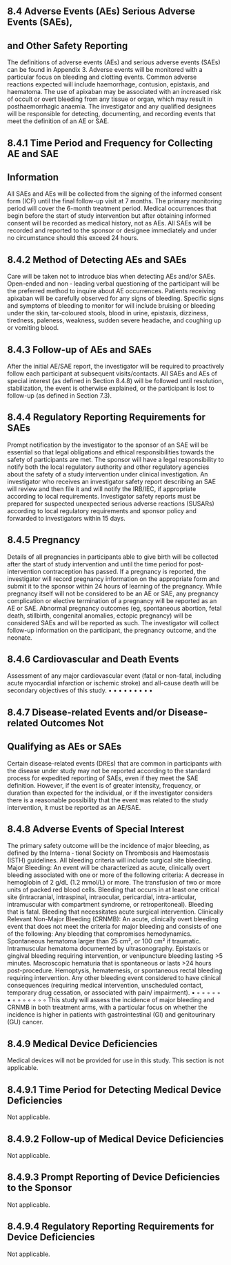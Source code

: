 ## 8.4 Adverse Events (AEs) Serious Adverse Events (SAEs),

## and Other Safety Reporting
The definitions of adverse events (AEs) and serious adverse events (SAEs) can be found in
Appendix 3. Adverse events will be monitored with a particular focus on bleeding and clotting
events. Common adverse reactions expected will include haemorrhage, contusion, epistaxis,
and haematoma. The use of apixaban may be associated with an increased risk of occult or
overt bleeding from any tissue or organ, which may result in posthaemorrhagic anaemia. The
investigator and any qualified designees will be responsible for detecting, documenting, and
recording events that meet the definition of an AE or SAE.
## 8.4.1 Time Period and Frequency for Collecting AE and SAE
## Information
All SAEs and AEs will be collected from the signing of the informed consent form (ICF) until the
final follow-up visit at 7 months. The primary monitoring period will cover the 6-month treatment
period. Medical occurrences that begin before the start of study intervention but after obtaining
informed consent will be recorded as medical history, not as AEs. All SAEs will be recorded and
reported to the sponsor or designee immediately and under no circumstance should this exceed
24 hours.
## 8.4.2 Method of Detecting AEs and SAEs
Care will be taken not to introduce bias when detecting AEs and/or SAEs. Open-ended and non
‐
leading verbal questioning of the participant will be the preferred method to inquire about AE
occurrences. Patients receiving apixaban will be carefully observed for any signs of bleeding.
Specific signs and symptoms of bleeding to monitor for will include bruising or bleeding under
the skin, tar-coloured stools, blood in urine, epistaxis, dizziness, tiredness, paleness, weakness,
sudden severe headache, and coughing up or vomiting blood.
## 8.4.3 Follow-up of AEs and SAEs
After  the  initial  AE/SAE  report,  the  investigator  will  be  required  to  proactively  follow  each
participant at subsequent visits/contacts. All SAEs and AEs of special interest (as defined in
Section 8.4.8) will be followed until resolution, stabilization, the event is otherwise explained, or
the participant is lost to follow-up (as defined in Section 7.3).
## 8.4.4 Regulatory Reporting Requirements for SAEs
Prompt notification by the investigator to the sponsor of an SAE will be essential so that
legal obligations and ethical responsibilities towards the safety of participants are met.
The sponsor will have a legal responsibility to notify both the local regulatory authority and
other regulatory agencies about the safety of a study intervention under clinical
investigation.
An investigator who receives an investigator safety report describing an SAE will review and
then file it and will notify the IRB/IEC, if appropriate according to local requirements.
Investigator safety reports must be prepared for suspected unexpected serious adverse
reactions (SUSARs) according to local regulatory requirements and sponsor policy and
forwarded to investigators within 15 days.
## 8.4.5 Pregnancy
Details of all pregnancies in participants able to give birth will be collected after the start of
study intervention and until the time period for post-intervention contraception has passed.
If a pregnancy is reported, the investigator will record pregnancy information on the
appropriate form and submit it to the sponsor within 24 hours of learning of the pregnancy.
While pregnancy itself will not be considered to be an AE or SAE, any pregnancy
complication or elective termination of a pregnancy will be reported as an AE or SAE.
Abnormal pregnancy outcomes (eg, spontaneous abortion, fetal death, stillbirth, congenital
anomalies, ectopic pregnancy) will be considered SAEs and will be reported as such.
The investigator will collect follow-up information on the participant, the pregnancy outcome,
and the neonate.
## 8.4.6 Cardiovascular and Death Events
Assessment of any major cardiovascular event (fatal or non-fatal, including acute myocardial
infarction or ischemic stroke) and all-cause death will be secondary objectives of this study.
•
•
•
•
•
•
•
•
•
## 8.4.7 Disease-related Events and/or Disease-related Outcomes Not
## Qualifying as AEs or SAEs
Certain disease-related events (DREs) that are common in participants with the disease under
study may not be reported according to the standard process for expedited reporting of SAEs,
even if they meet the SAE definition. However, if the event is of greater intensity, frequency, or
duration than expected for the individual, or if the investigator considers there is a reasonable
possibility that the event was related to the study intervention, it must be reported as an AE/SAE.
## 8.4.8 Adverse Events of Special Interest
The primary safety outcome will be the incidence of major bleeding, as defined by the Interna
‐
tional  Society  on  Thrombosis  and  Haemostasis  (ISTH)  guidelines.  All  bleeding  criteria  will
include surgical site bleeding.
Major Bleeding:
An event will be characterized as acute, clinically overt bleeding
associated with one or more of the following criteria:
A decrease in hemoglobin of 2 g/dL (1.2 mmol/L) or more.
The transfusion of two or more units of packed red blood cells.
Bleeding that occurs in at least one critical site (intracranial, intraspinal, intraocular,
pericardial, intra-articular, intramuscular with compartment syndrome, or
retroperitoneal).
Bleeding that is fatal.
Bleeding that necessitates acute surgical intervention.
Clinically Relevant Non-Major Bleeding (CRNMB):
An acute, clinically overt bleeding
event that does not meet the criteria for major bleeding and consists of one of the following:
Any bleeding that compromises hemodynamics.
Spontaneous hematoma larger than 25 cm², or 100 cm² if traumatic.
Intramuscular hematoma documented by ultrasonography.
Epistaxis or gingival bleeding requiring intervention, or venipuncture bleeding lasting >5
minutes.
Macroscopic hematuria that is spontaneous or lasts >24 hours post-procedure.
Hemoptysis, hematemesis, or spontaneous rectal bleeding requiring intervention.
Any other bleeding event considered to have clinical consequences (requiring medical
intervention, unscheduled contact, temporary drug cessation, or associated with pain/
impairment).
•
◦
◦
◦
◦
◦
•
◦
◦
◦
◦
◦
◦
◦
This study will assess the incidence of major bleeding and CRNMB in both treatment arms, with
a particular focus on whether the incidence is higher in patients with gastrointestinal (GI) and
genitourinary (GU) cancer.
## 8.4.9 Medical Device Deficiencies
Medical devices will not be provided for use in this study. This section is not applicable.
## 8.4.9.1 Time Period for Detecting Medical Device Deficiencies
Not applicable.
## 8.4.9.2 Follow-up of Medical Device Deficiencies
Not applicable.
## 8.4.9.3 Prompt Reporting of Device Deficiencies to the Sponsor
Not applicable.
## 8.4.9.4 Regulatory Reporting Requirements for Device Deficiencies
Not applicable.